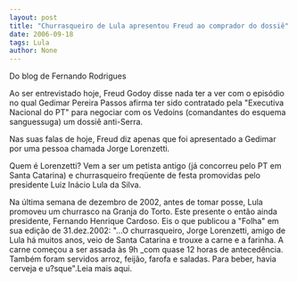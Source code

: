 ```yaml
---
layout: post
title: "Churrasqueiro de Lula apresentou Freud ao comprador do dossiê"
date: 2006-09-18
tags: Lula
author: None
---
```

Do blog de Fernando Rodrigues

Ao ser entrevistado hoje, Freud Godoy disse nada ter a ver com o epis&oacute;dio no qual Gedimar Pereira Passos afirma ter sido contratado pela "Executiva Nacional do PT" para negociar com os Vedoins (comandantes do esquema sanguessuga) um dossi&ecirc; anti-Serra.

Nas suas falas de hoje, Freud diz apenas que foi apresentado a Gedimar por uma pessoa chamada Jorge Lorenzetti.

Quem &eacute; Lorenzetti? Vem a ser um petista antigo (j&aacute; concorreu pelo PT em Santa Catarina) e churrasqueiro freq&uuml;ente de festa promovidas pelo presidente Luiz In&aacute;cio Lula da Silva.

Na &uacute;ltima semana de dezembro de 2002, antes de tomar posse, Lula promoveu um churrasco na Granja do Torto. Este presente o ent&atilde;o ainda presidente, Fernando Henrique Cardoso. Eis o que publicou a "Folha" em sua edi&ccedil;&atilde;o de 31.dez.2002: "...O churrasqueiro, Jorge Lorenzetti, amigo de Lula h&aacute; muitos anos, veio de Santa Catarina e trouxe a carne e a farinha. A carne come&ccedil;ou a ser assada &agrave;s 9h _com quase 12 horas de anteced&ecirc;ncia. Tamb&eacute;m foram servidos arroz, feij&atilde;o, farofa e saladas. Para beber, havia cerveja e u?sque".Leia mais aqui.